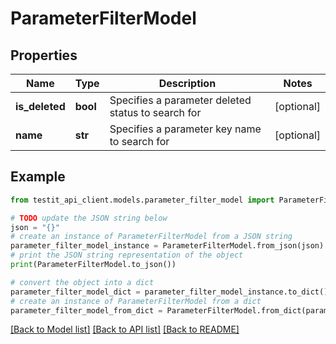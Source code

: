 # ParameterFilterModel


## Properties

Name | Type | Description | Notes
------------ | ------------- | ------------- | -------------
**is_deleted** | **bool** | Specifies a parameter deleted status to search for | [optional] 
**name** | **str** | Specifies a parameter key name to search for | [optional] 

## Example

```python
from testit_api_client.models.parameter_filter_model import ParameterFilterModel

# TODO update the JSON string below
json = "{}"
# create an instance of ParameterFilterModel from a JSON string
parameter_filter_model_instance = ParameterFilterModel.from_json(json)
# print the JSON string representation of the object
print(ParameterFilterModel.to_json())

# convert the object into a dict
parameter_filter_model_dict = parameter_filter_model_instance.to_dict()
# create an instance of ParameterFilterModel from a dict
parameter_filter_model_from_dict = ParameterFilterModel.from_dict(parameter_filter_model_dict)
```
[[Back to Model list]](../README.md#documentation-for-models) [[Back to API list]](../README.md#documentation-for-api-endpoints) [[Back to README]](../README.md)



